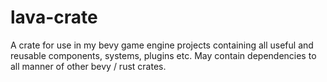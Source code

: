 # lava-crate
A crate for use in my bevy game engine projects containing all useful and reusable components, systems, plugins etc. May contain dependencies to all manner of other bevy / rust crates.
